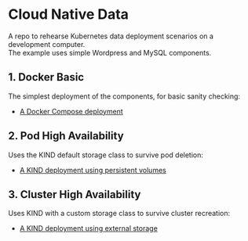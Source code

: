 # Cloud Native Data

A repo to rehearse Kubernetes data deployment scenarios on a development computer.\
The example uses simple Wordpress and MySQL components.

## 1. Docker Basic

The simplest deployment of the components, for basic sanity checking:

- [A Docker Compose deployment](1-docker-basic/README.md)

## 2. Pod High Availability

Uses the KIND default storage class to survive pod deletion:

- [A KIND deployment using persistent volumes](2-kind-persistent-volume/README.md)

## 3. Cluster High Availability

Uses KIND with a custom storage class to survive cluster recreation:

- [A KIND deployment using external storage](3-kind-external-storage/README.md)
